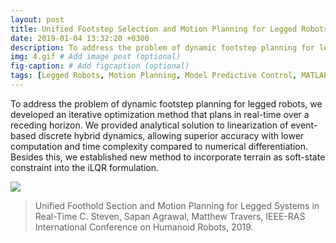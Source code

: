 ```yaml
---
layout: post
title: Unified Footstep Selection and Motion Planning for Legged Robots 
date: 2019-01-04 13:32:20 +0300
description: To address the problem of dynamic footstep planning for legged robots, we developed an iterative optimization method that plans in real-time over a receding horizon.  # Add post description (optional)
img: 4.gif # Add image post (optional)
fig-caption: # Add figcaption (optional)
tags: [Legged Robots, Motion Planning, Model Predictive Control, MATLAB]
---
```

To address the problem of dynamic footstep planning for legged robots, we developed an iterative optimization method that plans in real-time over a receding horizon. We provided analytical solution to linearization of event-based discrete hybrid dynamics, allowing superior accuracy with lower computation and time complexity compared to numerical differentiation. Besides this, we established new method to incorporate terrain as soft-state constraint into the iLQR formulation.

![]({{site.baseurl}}/assets/img/4.gif)

>Unified Foothold Section and Motion Planning for Legged Systems in Real-Time C. Steven, Sapan Agrawal, Matthew Travers, IEEE-RAS International Conference on Humanoid Robots, 2019. 

